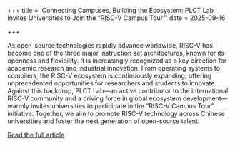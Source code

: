 +++
title = 'Connecting Campuses, Building the Ecosystem: PLCT Lab Invites Universities to Join the “RISC-V Campus Tour”'
date = 2025-09-16

+++

As open-source technologies rapidly advance worldwide, RISC-V has become one of the three major instruction set architectures, known for its openness and flexibility. It is increasingly recognized as a key direction for academic research and industrial innovation. From operating systems to compilers, the RISC-V ecosystem is continuously expanding, offering unprecedented opportunities for researchers and students to innovate. Against this backdrop, PLCT Lab—an active contributor to the international RISC-V community and a driving force in global ecosystem development—warmly invites universities to participate in the “RISC-V Campus Tour” initiative. Together, we aim to promote RISC-V technology across Chinese universities and foster the next generation of open-source talent.

[Read the full article](https://mp.weixin.qq.com/s/mYugzakRrWK9ANNSscbJfg)
